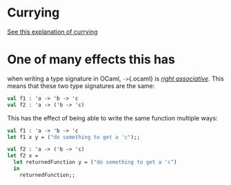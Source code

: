 
# Currying #
[See this explanation of currying](https://ocaml.org/learn/tutorials/functional_programming.html#Partialfunctionapplicationsandcurrying)

# One of many effects this has #
when writing a type signature in OCaml, `->`{.ocaml} is [_right associative_](http://stackoverflow.com/a/930505/1066911). This means that these two type signatures are the same:

```ocaml
val f1 : 'a -> 'b -> 'c
val f2 : 'a -> ('b -> 'c)
```

This has the effect of being able to write the same function multiple ways:

```ocaml
val f1 : 'a -> 'b -> 'c
let f1 x y = ("do something to get a 'c");;

val f2 : 'a -> ('b -> 'c)
let f2 x =
  let returnedFunction y = ("do something to get a 'c")
  in
    returnedFunction;;
```
